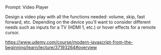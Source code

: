 Prompt: Video Player

Design a video play with all the functions needed: volume, skip, fast forward, etc. Depending on the device you'll want to consider different needs such as inputs for a TV (HDMI 1, etc.) or hover effects for a remote cursor.

https://www.udemy.com/course/modern-javascript-from-the-beginning/learn/lecture/37193264#overview
